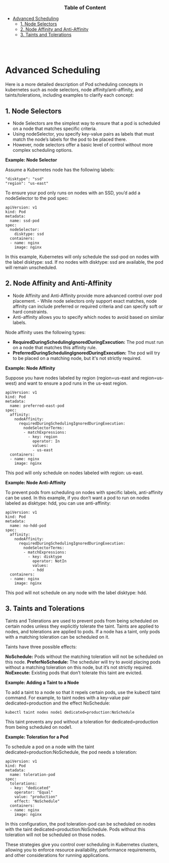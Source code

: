 ### <center>Table of Content</center>

- [Advanced Scheduling](#advanced-scheduling)
  - [1. Node Selectors](#1-node-selectors)
  - [2. Node Affinity and Anti-Affinity](#2-node-affinity-and-anti-affinity)
  - [3. Taints and Tolerations](#3-taints-and-tolerations)

<br><br>

# Advanced Scheduling
Here is a more detailed description of Pod scheduling concepts in kubernetes such as node selectors, node affinity/anti-affinity, and taints/tolerations, including examples to clarify each concept:

## 1. Node Selectors

- Node Selectors are the simplest way to ensure that a pod is scheduled on a node that matches specific criteria.
- Using nodeSelector, you specify key-value pairs as labels that must match the node’s labels for the pod to be placed there.
- However, node selectors offer a basic level of control without more complex scheduling options.

**Example: Node Selector**

Assume a Kubernetes node has the following labels:

```
"disktype": "ssd"
"region": "us-east"
```
To ensure your pod only runs on nodes with an SSD, you’d add a nodeSelector to the pod spec:

```
apiVersion: v1
kind: Pod
metadata:
  name: ssd-pod
spec:
  nodeSelector:
    disktype: ssd
  containers:
  - name: nginx
    image: nginx
```
In this example, Kubernetes will only schedule the ssd-pod on nodes with the label disktype: ssd. If no nodes with disktype: ssd are available, the pod will remain unscheduled.

## 2. Node Affinity and Anti-Affinity

- Node Affinity and Anti-Affinity provide more advanced control over pod placement. - While node selectors only support exact matches, node affinity can include preferred or required criteria and can specify soft or hard constraints.
- Anti-affinity allows you to specify which nodes to avoid based on similar labels.

Node affinity uses the following types:

- **RequiredDuringSchedulingIgnoredDuringExecution:** The pod must run on a node that matches this affinity rule.
- **PreferredDuringSchedulingIgnoredDuringExecution:** The pod will try to be placed on a matching node, but it's not strictly required.

**Example: Node Affinity**

Suppose you have nodes labeled by region (region=us-east and region=us-west) and want to ensure a pod runs in the us-east region.

```
apiVersion: v1
kind: Pod
metadata:
  name: preferred-east-pod
spec:
  affinity:
    nodeAffinity:
      requiredDuringSchedulingIgnoredDuringExecution:
        nodeSelectorTerms:
        - matchExpressions:
          - key: region
            operator: In
            values:
            - us-east
  containers:
  - name: nginx
    image: nginx
```
This pod will only schedule on nodes labeled with region: us-east.

**Example: Node Anti-Affinity**

To prevent pods from scheduling on nodes with specific labels, anti-affinity can be used. In this example, if you don’t want a pod to run on nodes labeled as disktype: hdd, you can use anti-affinity:

```
apiVersion: v1
kind: Pod
metadata:
  name: no-hdd-pod
spec:
  affinity:
    nodeAffinity:
      requiredDuringSchedulingIgnoredDuringExecution:
        nodeSelectorTerms:
        - matchExpressions:
          - key: disktype
            operator: NotIn
            values:
            - hdd
  containers:
  - name: nginx
    image: nginx
```
This pod will not schedule on any node with the label disktype: hdd.

## 3. Taints and Tolerations

Taints and Tolerations are used to prevent pods from being scheduled on certain nodes unless they explicitly tolerate the taint. Taints are applied to nodes, and tolerations are applied to pods. If a node has a taint, only pods with a matching toleration can be scheduled on it.

Taints have three possible effects:

**NoSchedule:** Pods without the matching toleration will not be scheduled on this node.
**PreferNoSchedule:** The scheduler will try to avoid placing pods without a matching toleration on this node, but it’s not strictly required.
**NoExecute:** Existing pods that don’t tolerate this taint are evicted.

**Example: Adding a Taint to a Node**

To add a taint to a node so that it repels certain pods, use the kubectl taint command. For example, to taint nodes with a key-value pair dedicated=production and the effect NoSchedule:

```
kubectl taint nodes node1 dedicated=production:NoSchedule
```
This taint prevents any pod without a toleration for dedicated=production from being scheduled on node1.

**Example: Toleration for a Pod**

To schedule a pod on a node with the taint dedicated=production:NoSchedule, the pod needs a toleration:

```
apiVersion: v1
kind: Pod
metadata:
  name: toleration-pod
spec:
  tolerations:
  - key: "dedicated"
    operator: "Equal"
    value: "production"
    effect: "NoSchedule"
  containers:
  - name: nginx
    image: nginx
```
In this configuration, the pod toleration-pod can be scheduled on nodes with the taint dedicated=production:NoSchedule. Pods without this toleration will not be scheduled on those nodes.

These strategies give you control over scheduling in Kubernetes clusters, allowing you to enforce resource availability, performance requirements, and other considerations for running applications.
